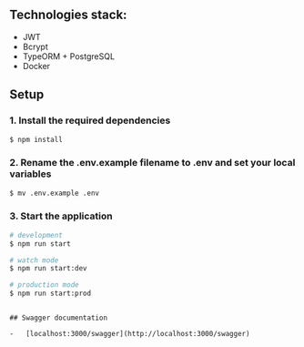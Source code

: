 ## Technologies stack:

-   JWT
-   Bcrypt
-   TypeORM + PostgreSQL
-   Docker

## Setup

### 1. Install the required dependencies

```bash
$ npm install
```

### 2. Rename the .env.example filename to .env and set your local variables

```bash
$ mv .env.example .env
```

### 3. Start the application

```bash
# development
$ npm run start

# watch mode
$ npm run start:dev

# production mode
$ npm run start:prod
```

```

## Swagger documentation

-   [localhost:3000/swagger](http://localhost:3000/swagger)
```
